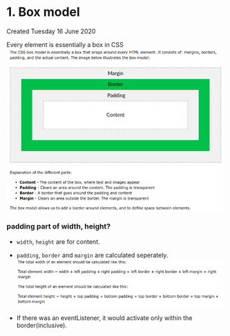 # 1. Box model

Created Tuesday 16 June 2020

Every element is essentially a box in CSS
![](/assets/1_Box_model-image-1.png)

### padding part of width, height?

- `width`, `height` are for content.
- `padding`, `border` and `margin` are calculated seperately.
  ![](/assets/1_Box_model-image-2.png)

- If there was an eventListener, it would activate only within the border(inclusive).
